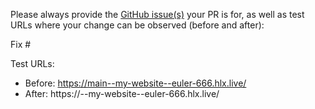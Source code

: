 Please always provide the [GitHub issue(s)](../issues) your PR is for, as well as test URLs where your change can be observed (before and after):

Fix #<gh-issue-id>

Test URLs:
- Before: https://main--my-website--euler-666.hlx.live/
- After: https://<branch>--my-website--euler-666.hlx.live/

